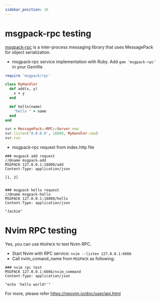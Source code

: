 ```yaml
---
sidebar_position: 16
---
```


# msgpack-rpc testing

[msgpack-rpc](https://github.com/google/tarpc) is a inter-process messaging library that uses MessagePack for object serialization.

* msgpack-rpc service implementation with Ruby. Add `gem 'msgpack-rpc'` in your Gemfile

```ruby
require 'msgpack/rpc'

class MyHandler
  def add(x, y)
    x + y
  end

  def hello(name)
    "hello " + name
  end
end

svr = MessagePack::RPC::Server.new
svr.listen('0.0.0.0', 18800, MyHandler.new)
svr.run
```

* msgpack-rpc request from index.http file

```
### msgpack add request
//@name msgpack-add
MSGPACK 127.0.0.1:18800/add
Content-Type: application/json

[1, 2]


### msgpack hello request
//@name msgpack-hello
MSGPACK 127.0.0.1:18800/hello
Content-Type: application/json

"Jackie"
```

# Nvim RPC testing

Yes, you can use `MSGPACK` to test Nvim RPC.

* Start Nvim with RPC service:  `nvim --listen 127.0.0.1:6666`
* Call nvim_comand_name from `MSGPACK` as following:

```
### nvim rpc test
MSGPACK 127.0.0.1:6666/nvim_command
Content-Type: application/json

"echo 'hello world!'"
```

For more, please refer https://neovim.io/doc/user/api.html
